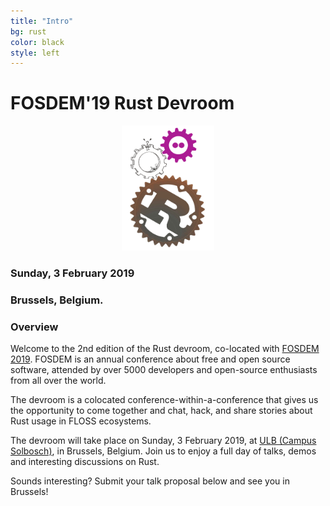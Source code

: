```yaml
---
title: "Intro"
bg: rust
color: black
style: left
---
```


# FOSDEM&#39;19 Rust Devroom

<div style="text-align:center;">
  <a href="https://fosdem.org/2019"><img src="img/rust-devroom-cfp-logo.png" height="200" width="148"/></a>
</div>

### Sunday, 3 February 2019
### Brussels, Belgium.

### Overview

Welcome to the 2nd edition of the Rust devroom,
co-located with [FOSDEM 2019](https://fosdem.org/2019/). FOSDEM is an annual
conference about free and open source software, attended by over 5000
developers and open-source enthusiasts from all over the world.

The devroom is a colocated conference-within-a-conference that gives us the
opportunity to come together and chat, hack, and share stories about Rust usage
in FLOSS ecosystems.

The devroom will take place on Sunday, 3 February 2019, at
[ULB (Campus Solbosch)](https://www.openstreetmap.org/node/1632534522), in Brussels, Belgium. Join us to
enjoy a full day of talks, demos and interesting discussions on Rust.

Sounds interesting? Submit your talk proposal below and see you in Brussels!
